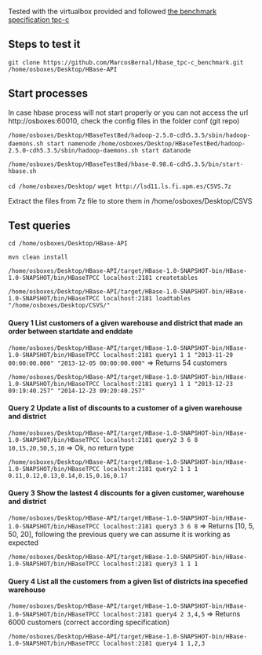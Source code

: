 Tested with the virtualbox provided and followed [the benchmark specification tpc-c](www.tpc.org/tpc_documents_current_versions/pdf/tpc-c_v5.11.0.pdf)

## Steps to test it

`git clone https://github.com/MarcosBernal/hbase_tpc-c_benchmark.git /home/osboxes/Desktop/HBase-API`

## Start processes
In case hbase process will not start properly or you can not access the url http://osboxes:60010, check the config files in the folder conf (git repo)

`/home/osboxes/Desktop/HBaseTestBed/hadoop-2.5.0-cdh5.3.5/sbin/hadoop-daemons.sh start namenode`
`/home/osboxes/Desktop/HBaseTestBed/hadoop-2.5.0-cdh5.3.5/sbin/hadoop-daemons.sh start datanode`

`/home/osboxes/Desktop/HBaseTestBed/hbase-0.98.6-cdh5.3.5/bin/start-hbase.sh`

`cd /home/osboxes/Desktop/` 
`wget http://lsd11.ls.fi.upm.es/CSVS.7z`

Extract the files from 7z file to store them in  /home/osboxes/Desktop/CSVS



## Test queries

`cd /home/osboxes/Desktop/HBase-API` 

`mvn clean install`

`/home/osboxes/Desktop/HBase-API/target/HBase-1.0-SNAPSHOT-bin/HBase-1.0-SNAPSHOT/bin/HBaseTPCC localhost:2181 createtables`

`/home/osboxes/Desktop/HBase-API/target/HBase-1.0-SNAPSHOT-bin/HBase-1.0-SNAPSHOT/bin/HBaseTPCC localhost:2181 loadtables "/home/osboxes/Desktop/CSVS/"`

#### Query 1 List customers of a given warehouse and district that made an order between startdate and enddate

`/home/osboxes/Desktop/HBase-API/target/HBase-1.0-SNAPSHOT-bin/HBase-1.0-SNAPSHOT/bin/HBaseTPCC localhost:2181 query1 1 1 "2013-11-29 00:00:00.000" "2013-12-05 00:00:00.000"` => Returns 54 customers

`/home/osboxes/Desktop/HBase-API/target/HBase-1.0-SNAPSHOT-bin/HBase-1.0-SNAPSHOT/bin/HBaseTPCC localhost:2181 query1 1 1 "2013-12-23 09:19:40.257" "2014-12-23 09:20:40.257"`


#### Query 2 Update a list of discounts to a customer of a given warehouse and district

`/home/osboxes/Desktop/HBase-API/target/HBase-1.0-SNAPSHOT-bin/HBase-1.0-SNAPSHOT/bin/HBaseTPCC localhost:2181 query2 3 6 8 10,15,20,50,5,10` => Ok, no return type

`/home/osboxes/Desktop/HBase-API/target/HBase-1.0-SNAPSHOT-bin/HBase-1.0-SNAPSHOT/bin/HBaseTPCC localhost:2181 query2 1 1 1 0.11,0.12,0.13,0.14,0.15,0.16,0.17`


#### Query 3 Show the lastest 4 discounts for a given customer, warehouse and district

`/home/osboxes/Desktop/HBase-API/target/HBase-1.0-SNAPSHOT-bin/HBase-1.0-SNAPSHOT/bin/HBaseTPCC localhost:2181 query3 3 6 8` => Returns [10, 5, 50, 20], following the previous query we can assume it is working as expected

`/home/osboxes/Desktop/HBase-API/target/HBase-1.0-SNAPSHOT-bin/HBase-1.0-SNAPSHOT/bin/HBaseTPCC localhost:2181 query3 1 1 1`


#### Query 4 List all the customers from a given list of districts ina specefied warehouse

`/home/osboxes/Desktop/HBase-API/target/HBase-1.0-SNAPSHOT-bin/HBase-1.0-SNAPSHOT/bin/HBaseTPCC localhost:2181 query4 2 3,4,5` => Returns 6000 customers (correct according specification)

`/home/osboxes/Desktop/HBase-API/target/HBase-1.0-SNAPSHOT-bin/HBase-1.0-SNAPSHOT/bin/HBaseTPCC localhost:2181 query4 1 1,2,3`
